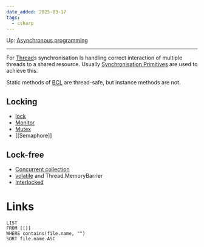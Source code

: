 ```yaml
---
date_added: 2025-03-17
tags:
  - csharp
---
```

Up: [Asynchronous programming](Asynchronous%20programming.md)
___
 For [Thread](Thread.md)s synchronisation Is handling correct interaction of multiple threads to a shared resource. Usually [Synchronisation Primitives](Synchronisation%20Primitives.md) are used to achieve this.

Static methods of [BCL](BCL.md) are thread-safe, but instance methods are not.
## Locking

 - [lock](lock.md)
 - [Monitor](Monitor.md)
 - [Mutex](Mutex.md)
 - [[Semaphore]]

## Lock-free

 - [Concurrent collection](Concurrent%20collection.md)
 - [volatile](volatile.md) and Thread.MemoryBarrier
 - [Interlocked](Interlocked.md)
# Links
```dataview
LIST
FROM [[]]
WHERE contains(file.name, "")
SORT file.name ASC
```
